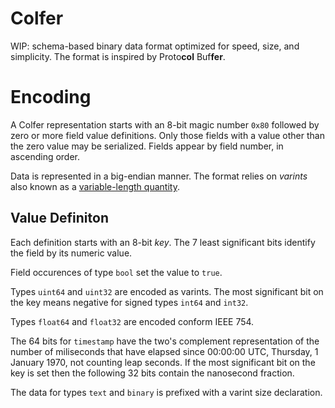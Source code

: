 # Colfer

WIP: schema-based binary data format optimized for speed, size, and simplicity.
The format is inspired by Proto**col** Buf**fer**.


# Encoding

A Colfer representation starts with an 8-bit magic number `0x80` followed by
zero or more field value definitions. Only those fields with a value other than
the zero value may be serialized. Fields appear by field number, in ascending
order.

Data is represented in a big-endian manner. The format relies on *varints* also
known as a
[variable-length quantity](https://en.wikipedia.org/wiki/Variable-length_quantity).


## Value Definiton

Each definition starts with an 8-bit *key*. The 7 least significant bits
identify the field by its numeric value.

Field occurences of type `bool` set the value to `true`.

Types `uint64` and `uint32` are encoded as varints. The most significant bit on
the key means negative for signed types `int64` and `int32`.

Types `float64` and `float32` are encoded conform IEEE 754.

The 64 bits for `timestamp` have the two's complement representation of the
number of miliseconds that have elapsed since 00:00:00 UTC, Thursday, 1 January
1970, not counting leap seconds. If the most significant bit on the key is set
then the following 32 bits contain the nanosecond fraction.

The data for types `text` and `binary` is prefixed with a varint size
declaration.
